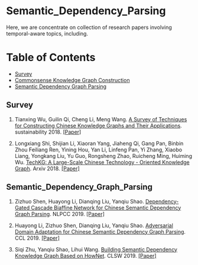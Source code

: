 # Semantic_Dependency_Parsing



Here, we are concentrate on collection of research papers involving temporal-aware topics, including.   


Table of Contents
=================

  * [Survey](#Survey)
  * [Commonsense Knowledge Graph Construction](#Commonsense_Knowledge_Graph_Construction)
  * [Semantic Dependency Graph Parsing](#Semantic_Dependency_Graph_Parsing)



## Survey
1. Tianxing Wu, Guilin Qi, Cheng Li, Meng Wang. [A Survey of Techniques for Constructing Chinese Knowledge Graphs and Their Applications](https://www.mdpi.com/2071-1050/10/9/3245/htm). sustainability 2018. [[Paper]](https://www.mdpi.com/2071-1050/10/9/3245/htm)


2. Longxiang Shi, Shijian Li, Xiaoran Yang, Jiaheng Qi, Gang Pan, Binbin Zhou
Feiliang Ren, Yining Hou, Yan Li, Linfeng Pan, Yi Zhang, Xiaobo Liang, Yongkang Liu, Yu Guo, Rongsheng Zhao, Ruicheng Ming, Huiming Wu. [TechKG: A Large-Scale Chinese Technology - Oriented Knowledge Graph](https://arxiv.org/ftp/arxiv/papers/1812/1812.06722.pdf). Arxiv 2018. [[Paper]](https://arxiv.org/ftp/arxiv/papers/1812/1812.06722.pdf)


## Semantic_Dependency_Graph_Parsing
1. Zizhuo Shen, Huayong Li, Dianqing Liu, Yanqiu Shao. [Dependency-Gated Cascade Biaffine Network for Chinese Semantic Dependency Graph Parsing](https://link.springer.com/chapter/10.1007%2F978-3-030-32233-5_65). NLPCC 2019. [[Paper]](https://link.springer.com/chapter/10.1007%2F978-3-030-32233-5_65)


2. Huayong Li, Zizhuo Shen, Dianqing Liu, Yanqiu Shao. [Adversarial Domain Adaptation for Chinese Semantic Dependency Graph Parsing](https://link.springer.com/chapter/10.1007%2F978-3-030-32381-3_5). CCL 2019. [[Paper]](https://link.springer.com/chapter/10.1007%2F978-3-030-32381-3_5)


3. Siqi Zhu, Yanqiu Shao, Lihui Wang. [Building Semantic Dependency Knowledge Graph Based on HowNet](https://arxiv.org/pdf/1811.00146.pdf). CLSW 2019. [[Paper]](https://arxiv.org/pdf/1811.00146.pdf)




